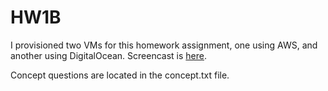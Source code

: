 HW1B
===============

I provisioned two VMs for this homework assignment, one using AWS, and another using DigitalOcean. Screencast is <a href="https://youtu.be/MXzOsKHs_Vw">here</a>.

Concept questions are located in the concept.txt file.
